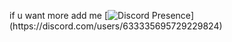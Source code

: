 if u want more add me 
[![Discord Presence](https://lanyard-profile-readme.vercel.app/api/633335695729229824?theme=light&bg=809ecf&animated=false&hideDiscrim=true&borderRadius=30px&idleMessage=Probably%20doing%20something%20else...)](https://discord.com/users/633335695729229824)
